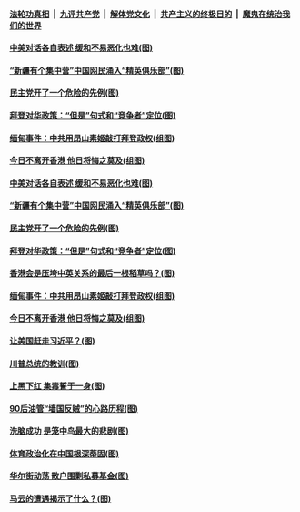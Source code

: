 ####  [法轮功真相](../../../../basic/blob/master/README.md?t=02080931) &nbsp;|&nbsp; [九评共产党](../../../../9ping.md/blob/master/README.md?t=02080931) &nbsp;|&nbsp; [解体党文化](../../../../jtdwh.md/blob/master/README.md?t=02080931)  &nbsp;|&nbsp; [共产主义的终极目的](../../../../gczydzjmd.md/blob/master/README.md?t=02080931) &nbsp;|&nbsp; [魔鬼在统治我们的世界](../../../../mgztzwmdsj.md/blob/master/README.md?t=02080931) 

#### [中美对话各自表述 缓和不易恶化也难(图)](../pages/p4/961789.md?t=02080931) 

#### [“新疆有个集中营”中国网民涌入“精英俱乐部”(图)](../pages/p4/961782.md?t=02080931) 

#### [民主党开了一个危险的先例(图)](../pages/p4/961784.md?t=02080931) 

#### [拜登对华政策：“但是”句式和“竞争者”定位(图)](../pages/p4/961776.md?t=02080931) 

#### [缅甸事件：中共用昂山素姬敲打拜登政权(组图)](../pages/p4/961679.md?t=02080931) 

#### [今日不离开香港 他日将悔之莫及(组图)](../pages/p4/961661.md?t=02080931) 

#### [中美对话各自表述 缓和不易恶化也难(图)](../pages/p4/961789.md?t=02080931) 

#### [“新疆有个集中营”中国网民涌入“精英俱乐部”(图)](../pages/p4/961782.md?t=02080931) 

#### [民主党开了一个危险的先例(图)](../pages/p4/961784.md?t=02080931) 

#### [拜登对华政策：“但是”句式和“竞争者”定位(图)](../pages/p4/961776.md?t=02080931) 

#### [香港会是压垮中英关系的最后一根稻草吗？(图)](../pages/p4/961779.md?t=02080931) 

#### [缅甸事件：中共用昂山素姬敲打拜登政权(组图)](../pages/p4/961679.md?t=02080931) 

#### [今日不离开香港 他日将悔之莫及(组图)](../pages/p4/961661.md?t=02080931) 

#### [让美国赶走习近平？(图)](../pages/p4/961717.md?t=02080931) 

#### [川普总统的教训(图)](../pages/p4/961604.md?t=02080931) 



#### [上黑下红 集毒誓于一身(图)](../pages/p4/961636.md?t=02080931) 



#### [90后油管“墙国反贼‌‌”的心路历程(图)](../pages/p4/961592.md?t=02080931) 

#### [洗脑成功 是笼中鸟最大的悲剧(图)](../pages/p4/961589.md?t=02080931) 

#### [体育政治化在中国根深蒂固(图)](../pages/p4/961588.md?t=02080931) 

#### [华尔街动荡 散户围剿私募基金(图)](../pages/p4/961494.md?t=02080931) 

#### [马云的遭遇揭示了什么？(图)](../pages/p4/961587.md?t=02080931) 



